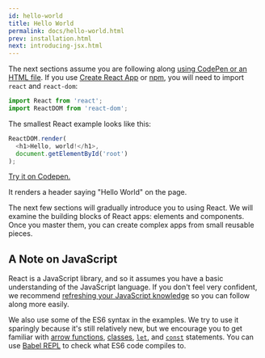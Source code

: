 ```yaml
---
id: hello-world
title: Hello World
permalink: docs/hello-world.html
prev: installation.html
next: introducing-jsx.html
---
```


The next sections assume you are following along [using CodePen or an HTML file](/react/docs/installation.html#trying-out-react). If you use [Create React App](/react/docs/installation.html#creating-a-single-page-application) or [npm](/react/docs/installation.html#using-npm), you will need to import `react` and `react-dom`:

```js
import React from 'react';
import ReactDOM from 'react-dom';
```

The smallest React example looks like this:

```js
ReactDOM.render(
  <h1>Hello, world!</h1>,
  document.getElementById('root')
);
```

[Try it on Codepen.](http://codepen.io/gaearon/pen/ZpvBNJ?editors=0010)

It renders a header saying "Hello World" on the page.

The next few sections will gradually introduce you to using React. We will examine the building blocks of React apps: elements and components. Once you master them, you can create complex apps from small reusable pieces.

## A Note on JavaScript

React is a JavaScript library, and so it assumes you have a basic understanding of the JavaScript language. If you don't feel very confident, we recommend [refreshing your JavaScript knowledge](https://developer.mozilla.org/en-US/docs/Web/JavaScript/A_re-introduction_to_JavaScript) so you can follow along more easily.

We also use some of the ES6 syntax in the examples. We try to use it sparingly because it's still relatively new, but we encourage you to get familiar with [arrow functions](https://developer.mozilla.org/en-US/docs/Web/JavaScript/Reference/Functions/Arrow_functions), [classes](https://developer.mozilla.org/en-US/docs/Web/JavaScript/Reference/Classes), [`let`](https://developer.mozilla.org/en-US/docs/Web/JavaScript/Reference/Statements/let), and [`const`](https://developer.mozilla.org/en-US/docs/Web/JavaScript/Reference/Statements/const) statements. You can use <a href="http://babeljs.io/repl/#?babili=false&evaluate=true&lineWrap=false&presets=es2015%2Creact&experimental=false&loose=false&spec=false&code=const%20element%20%3D%20%3Ch1%3EHello%2C%20world!%3C%2Fh1%3E%3B%0Aconst%20container%20%3D%20document.getElementById('root')%3B%0AReactDOM.render(element%2C%20container)%3B%0A">Babel REPL</a> to check what ES6 code compiles to.
